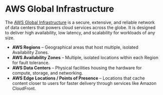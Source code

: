 # AWS Global Infrastructure

The [AWS Global Infrastructure](https://aws.amazon.com/about-aws/global-infrastructure/regions_az/) is a secure, extensive, and reliable network of data centers that powers cloud services across the globe. It is designed to deliver high availability, low latency, and scalability for workloads of any size.

- **AWS Regions** – Geographical areas that host multiple, isolated Availability Zones.
- **AWS Availability Zones** – Multiple, isolated locations within each Region for fault tolerance.
- **AWS Data Centers** – Physical facilities housing the hardware for compute, storage, and networking.
- **AWS Edge Locations / Points of Presence** – Locations that cache content closer to users for faster delivery through services like Amazon CloudFront.
